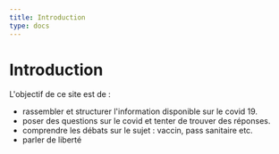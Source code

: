 ```yaml
---
title: Introduction
type: docs
---
```


# Introduction

L'objectif de ce site est de :
- rassembler et structurer l'information disponible sur le covid 19.
- poser des questions sur le covid et tenter de trouver des réponses.
- comprendre les débats sur le sujet : vaccin, pass sanitaire etc.
- parler de liberté
